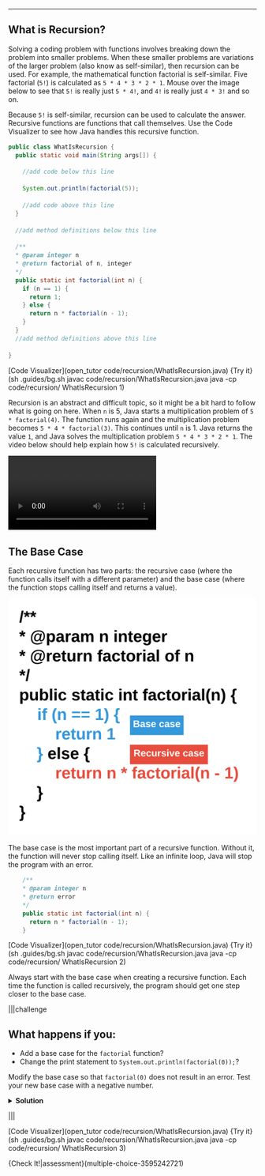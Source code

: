 ----------

## What is Recursion?

Solving a coding problem with functions involves breaking down the problem into smaller problems. When these smaller problems are variations of the larger problem (also know as self-similar), then recursion can be used. For example, the mathematical function factorial is self-similar. Five factorial (`5!`) is calculated as `5 * 4 * 3 * 2 * 1`. Mouse over the image below to see that `5!` is really just `5 * 4!`, and `4!` is really just `4 * 3!` and so on.

<div class="recursion"></div>

Because `5!` is self-similar, recursion can be used to calculate the answer. Recursive functions are functions that call themselves. Use the Code Visualizer to see how Java handles this recursive function.

```java
public class WhatIsRecursion {
  public static void main(String args[]) {
    
    //add code below this line

    System.out.println(factorial(5)); 

    //add code above this line
  }
  
  //add method definitions below this line
  
  /**
  * @param integer n
  * @return factorial of n, integer
  */
  public static int factorial(int n) {
    if (n == 1) {
      return 1;
    } else {
      return n * factorial(n - 1);
    }
  }
  //add method definitions above this line

}
```

[Code Visualizer](open_tutor code/recursion/WhatIsRecursion.java)
{Try it}(sh .guides/bg.sh javac code/recursion/WhatIsRecursion.java java -cp code/recursion/ WhatIsRecursion 1)

Recursion is an abstract and difficult topic, so it might be a bit hard to follow what is going on here. When `n` is 5, Java starts a multiplication problem of `5 * factorial(4)`. The function runs again and the multiplication problem becomes `5 * 4 * factorial(3)`. This continues until `n` is 1. Java returns the value `1`, and Java solves the multiplication problem `5 * 4 * 3 * 2 * 1`. The video below should help explain how `5!` is calculated recursively. 

<video src=".guides/video/recursion-video.m4v" class="recursion-video" controls></video>

## The Base Case

Each recursive function has two parts: the recursive case (where the function calls itself with a different parameter) and the base case (where the function stops calling itself and returns a value).

![Cases for Recursion](.guides/img/java-recursive-cases.png)

The base case is the most important part of a recursive function. Without it, the function will never stop calling itself. Like an infinite loop, Java will stop the program with an error.

```java
    /**
    * @param integer n
    * @return error
    */
    public static int factorial(int n) {
      return n * factorial(n - 1);
    }
```

[Code Visualizer](open_tutor code/recursion/WhatIsRecursion.java)
{Try it}(sh .guides/bg.sh javac code/recursion/WhatIsRecursion.java java -cp code/recursion/ WhatIsRecursion 2)

Always start with the base case when creating a recursive function. Each time the function is called recursively, the program should get one step closer to the base case.

|||challenge
## What happens if you:
* Add a base case for the `factorial` function?
* Change the print statement to `System.out.println(factorial(0));`?

Modify the base case so that `factorial(0)` does not result in an error. Test your new base case with a negative number.
<details>
  <summary><strong>Solution</strong></summary>
  The <a href="https://en.wikipedia.org/wiki/Factorial">factorial operation</a> only works with positive integers. So the base case should be:
  
  ```java
    public static int factorial(int n) {
      if (n <= 0) {
        return 1;
      } else {
        return n * factorial(n - 1);
      }
    }
  ```
              
</details>

|||

[Code Visualizer](open_tutor code/recursion/WhatIsRecursion.java)
{Try it}(sh .guides/bg.sh javac code/recursion/WhatIsRecursion.java java -cp code/recursion/ WhatIsRecursion 3)
  
{Check It!|assessment}(multiple-choice-3595242721)
